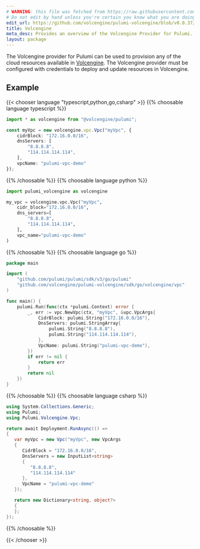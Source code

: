 ```yaml
---
# WARNING: this file was fetched from https://raw.githubusercontent.com/volcengine/pulumi-volcengine/v0.0.37/docs/_index.md
# Do not edit by hand unless you're certain you know what you are doing!
edit_url: https://github.com/volcengine/pulumi-volcengine/blob/v0.0.37/docs/_index.md
title: Volcengine
meta_desc: Provides an overview of the Volcengine Provider for Pulumi.
layout: package
---
```


The Volcengine provider for Pulumi can be used to provision any of the cloud resources available in [Volcengine](https://volcengine.com).
The Volcengine provider must be configured with credentials to deploy and update resources in Volcengine.

## Example

{{< chooser language "typescript,python,go,csharp" >}}
{{% choosable language typescript %}}

```typescript
import * as volcengine from "@volcengine/pulumi";

const myVpc = new volcengine.vpc.Vpc("myVpc", {
    cidrBlock: "172.16.0.0/16",
    dnsServers: [
        "8.8.8.8",
        "114.114.114.114",
    ],
    vpcName: "pulumi-vpc-demo"
});
```

{{% /choosable %}}
{{% choosable language python %}}

```python
import pulumi_volcengine as volcengine

my_vpc = volcengine.vpc.Vpc("myVpc",
    cidr_block="172.16.0.0/16",
    dns_servers=[
        "8.8.8.8",
        "114.114.114.114",
    ],
    vpc_name="pulumi-vpc-demo"
)
```

{{% /choosable %}}
{{% choosable language go %}}

```go
package main

import (
    "github.com/pulumi/pulumi/sdk/v3/go/pulumi"
    "github.com/volcengine/pulumi-volcengine/sdk/go/volcengine/vpc"
)

func main() {
    pulumi.Run(func(ctx *pulumi.Context) error {
        _, err := vpc.NewVpc(ctx, "myVpc", &vpc.VpcArgs{
            CidrBlock: pulumi.String("172.16.0.0/16"),
            DnsServers: pulumi.StringArray{
                pulumi.String("8.8.8.8"),
                pulumi.String("114.114.114.114"),
            },
            VpcName: pulumi.String("pulumi-vpc-demo"),
        })
        if err != nil {
            return err
        }
        return nil
    })
}
```

{{% /choosable %}}
{{% choosable language csharp %}}

```csharp
using System.Collections.Generic;
using Pulumi;
using Pulumi.Volcengine.Vpc;

return await Deployment.RunAsync(() =>
{
   var myVpc = new Vpc("myVpc", new VpcArgs
   {
      CidrBlock = "172.16.0.0/16",
      DnsServers = new InputList<string>
      {
         "8.8.8.8",
         "114.114.114.114"
      },
      VpcName = "pulumi-vpc-demo"
   });

   return new Dictionary<string, object?>
   {
   };
});
```

{{% /choosable %}}

{{< /chooser >}}